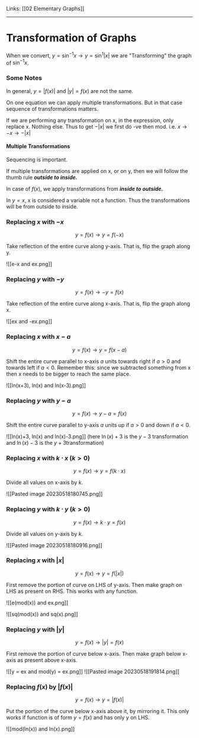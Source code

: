 Links: [[02 Elementary Graphs]]
___
# Transformation of Graphs
When we convert, $y = \sin^{-1}x \longrightarrow y = \sin^{1}|x|$ we are "Transforming" the graph of $\sin^{-1}x$.

### Some Notes
In general, $y = |f(x)|$ and $|y| = f(x)$ are not the same. 

On one equation we can apply multiple transformations. But in that case sequence of transformations matters.

If we are performing any transformation on x, in the expression, only replace x. Nothing else. Thus to get $-|x|$ we first do -ve then mod.
i.e. $x \to -x \to -|x|$

#### Multiple Transformations 
Sequencing is important. 

If multiple transformations are applied on x, or on y, then we will follow the thumb rule ***outside to inside.***

In case of $f(x)$, we apply transformations from ***inside to outside.***

In $y = x$, x is considered a variable not a function. Thus the transformations will be from outside to inside. 

### Replacing $x$ with $-x$
$$y = f(x) \longrightarrow y = f(-x)$$

Take reflection of the entire curve along y-axis. That is, flip the graph along y. 

![[e-x and ex.png]]

### Replacing $y$ with $-y$
$$y = f(x) \longrightarrow -y = f(x)$$

Take reflection of the entire curve along x-axis. That is, flip the graph along x. 

![[ex and -ex.png]]

### Replacing $x$ with $x-a$
$$y = f(x) \longrightarrow y = f(x-a)$$

Shift the entire curve parallel to x-axis $a$ units towards right if $a>0$ and towards left if $a<0$.
Remember this: since we subtracted something from x then x needs to be bigger to reach the same place. 

![[ln(x+3), ln(x) and ln(x-3).png]]

### Replacing $y$ with $y-a$
$$y = f(x) \longrightarrow y - a = f(x)$$

Shift the entire curve parallel to y-axis $a$ units up if $a>0$ and down if $a<0$.

![[ln(x)+3, ln(x) and ln(x)-3.png]]
(here $\ln(x) + 3$ is the $y - 3$ transformation and $\ln(x) - 3$ is the $y + 3$transformation)

### Replacing $x$ with $k \cdot x\ (k>0)$
$$y = f(x) \longrightarrow y = f(k \cdot x)$$

Divide all values on x-axis by $k$.

![[Pasted image 20230518180745.png]]

### Replacing $y$ with $k \cdot y\ (k>0)$
$$y = f(x) \longrightarrow k \cdot y = f(x)$$

Divide all values on y-axis by $k$.

![[Pasted image 20230518180916.png]]


### Replacing $x$ with $|x|$
$$y = f(x) \longrightarrow y = f(|x|)$$

First remove the portion of curve on LHS of y-axis. Then make graph on LHS as present on RHS. This works with any function.

![[e(mod(x)) and ex.png]]

![[sq(mod(x)) and sq(x).png]]

### Replacing $y$ with $|y|$
$$y = f(x) \longrightarrow |y| = f(x)$$

First remove the portion of curve below x-axis. Then make graph below x-axis as present above x-axis.

![[y = ex and mod(y) = ex.png]]
![[Pasted image 20230518191814.png]]

### Replacing $f(x)$ by $|f(x)|$
$$y = f(x) \longrightarrow y = |f(x)|$$

Put the portion of the curve below x-axis above it, by mirroring it.
This only works if function is of form $y = f(x)$ and has only y on LHS. 

![[mod(ln(x)) and ln(x).png]]
